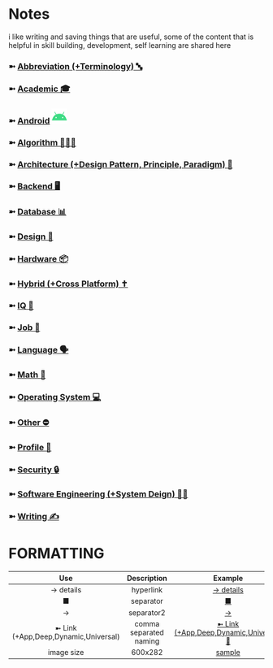 # Notes
i like writing and saving things that are useful, some of the content that is helpful in skill building, development, self learning are shared here

### ➼ [Abbreviation (+Terminology) 🔤](/Abbreviation)
### ➼ [Academic 🎓](/Academic)
### ➼ [Android](/Android) <a href="/Design"><img src="icon/icon-android-30x30.png"/></a>
### ➼ [Algorithm 👨🏻‍💻](/Algorithm)
### ➼ [Architecture (+Design Pattern, Principle, Paradigm) 🧱](Architecture)
### ➼ [Backend 🖥️](/Backend)
### ➼ [Database 📊](/Database)
### ➼ [Design 🎨](/Design)
### ➼ [Hardware 📦](/Hardware)
### ➼ [Hybrid (+Cross Platform) ✝️](/Hybrid)
### ➼ [IQ 🧠](/IQ)
### ➼ [Job 💼](/Job)
### ➼ [Language 🗣️](/Language)
### ➼ [Math 🔢](/Math)
### ➼ [Operating System 💻](/Operating)
### ➼ [Other ⛔](/Other)
### ➼ [Profile 👤](/Profile)
### ➼ [Security 🔒](/Security)
### ➼ [Software Engineering (+System Deign) 👷🏻](/Software)
### ➼ [Writing ✍️](/Writing)

# FORMATTING

Use|Description|Example
:-:|:-:|:-:
-> details|hyperlink|[-> details](https://github.com/shanraisshan/Notes/blob/9d3cc08f8acc6424aa660eff00627cf0e8832262/Language/Kotlin/README.md#function)
■|separator|[■](https://github.com/shanraisshan/Notes/tree/9d3cc08f8acc6424aa660eff00627cf0e8832262/Academic/Book#author)
->|separator2|[->](https://github.com/shanraisshan/Notes/tree/9d3cc08f8acc6424aa660eff00627cf0e8832262/Language/Kotlin#list)
➼ Link (+App,Deep,Dynamic,Universal)|comma separated naming| [➼ Link (+App,Deep,Dynamic,Universal) 🔗](https://github.com/shanraisshan/Notes/tree/main/Android#-link-appdeepdynamicuniversal-)
image size|600x282|[sample](https://github.com/shanraisshan/Notes/blob/main/Android/Architecture/Pattern/Dependency/!/dagger1.png)
